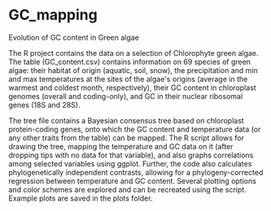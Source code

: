 # GC_mapping

Evolution of GC content in Green algae

The R project contains the data on a selection of Chlorophyte green algae. 
The table (GC_content.csv) contains information on 69 species of green algae: their habitat of origin (aquatic, soil, snow), the precipitation and min and max temperatures at the sites of the algae's origins (average in the warmest and coldest month, respectively), their GC content in chloroplast genomes (overall and coding-only), and GC in their nuclear ribosomal genes (18S and 28S). 

The tree file contains a Bayesian consensus tree based on chloroplast protein-coding genes, onto which the GC content and temperature data (or any other traits from the table) can be mapped. The R script allows for drawing the tree, mapping the temperature and GC data on it (after dropping tips with no data for that variable), and also graphs correlations among selected variables using ggplot. Further, the code also calculates phylogenetically independent contrasts, allowing for a phylogeny-corrected regression between temperature and GC content. Several plotting options and color schemes are explored and can be recreated using the script. Example plots are saved in the plots folder.

